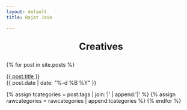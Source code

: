 ```yaml
---
layout: default
title: Rajat Jain

---
```


<p style="text-align: center;font-size:25px"><b>Creatives</b></p>



{% for post in site.posts %}
  <p><a href="{{ post.url }}">{{ post.title }}</a> <br> {{ post.date | date: "%-d %B %Y" }}</p>
  {% assign tcategories = post.tags | join:'|' | append:'|' %}
  {% assign rawcategories = rawcategories | append:tcategories %}
{% endfor %}